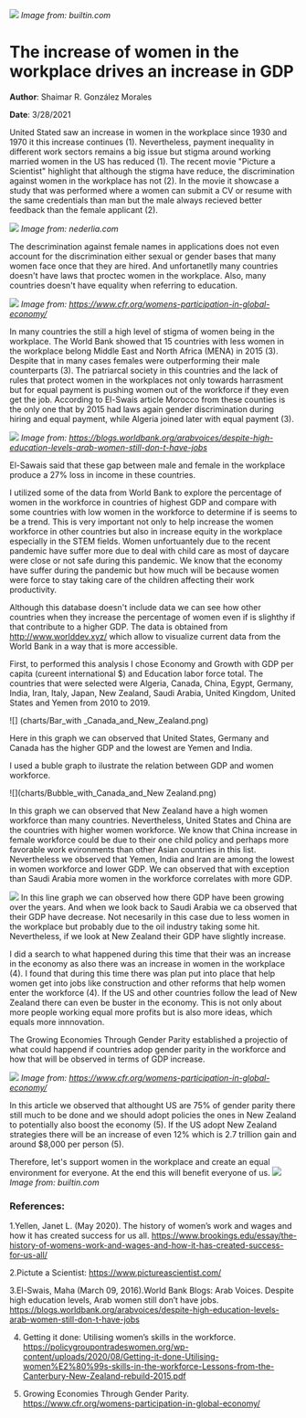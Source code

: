 
![](images/women-in-tech-pillar-page-in-person-communities-for-women.png)
*Image from: builtin.com*
# The increase of women in the workplace drives an increase in GDP

**Author**: Shaimar R. González Morales

**Date**: 3/28/2021

United Stated saw an increase in women in the workplace since 1930 and 1970 it this increase continues (1). Nevertheless, payment inequality in different work sectors remains a big issue but stigma around working married women in the US has reduced (1). The recent movie "Picture a Scientist" highlight that although the stigma have reduce, the discrimination against women in the workplace has not (2). In the movie it showcase a study that was performed where a women can submit a CV or resume with the same credentials than man but the male always recieved better feedback than the female applicant (2). 

![](images/shutterstock_751868104-1-1024x1024.jpg)
*Image from: nederlia.com*

The descrimination against female names in applications does not even account for the discrimination either sexual or gender bases that many women face once that they are hired. And unfortanetlly many countries doesn't have laws that proctec women in the workplace. Also, many countries doesn't have equality when referring to education. 

![](images/pos.cause.png)
*Image from: https://www.cfr.org/womens-participation-in-global-economy/*

In many countries the still a high level of stigma of women being in the workplace. The World Bank showed that 15 countries with less women in the workplace belong Middle East and North Africa (MENA) in 2015 (3). Despite that in many cases females were outperforming their male counterparts (3). The patriarcal society in this countries and the lack of rules that protect women in the workplaces not only towards harrasment but for equal payment is pushing women out of the workforce if they even get the job. According to El-Swais article Morocco from these counties is the only one that by 2015 had laws again gender discrimination during hiring and equal payment, while Algeria joined later with equal payment (3).

![](images/Menacont.png)
*Image from: https://blogs.worldbank.org/arabvoices/despite-high-education-levels-arab-women-still-don-t-have-jobs*

El-Sawais said that these gap between male and female in the workplace produce a 27% loss in income in these countries. 

I utilized some of the data from World Bank to explore the percentage of women in the workforce in countries of highest GDP and compare with some countries with low women in the workforce to determine if is seems to be a trend. This is very important not only to help increase the women workforce in other countries but also in increase equity in the workplace especially in the STEM fields. Women unfortuantely due to the recent pandemic have suffer more due to deal with child care as most of daycare were close or not safe during this pandemic. We know that the economy have suffer during the pandemic but how much will be because women were force to stay taking care of the children affecting their work productivity. 

Although this database doesn't include data we can see how other countries when they increase the percentage of women even if is slighthy if that contribute to a higher GDP. The data is obtained from http://www.worlddev.xyz/ which allow to visualize current data from the World Bank in a way that is more accessible. 


First, to performed this analysis I chose Economy and Growth with GDP per capita (cureent international $) and Education labor force total. The countries that were selected were Algeria, Canada, China, Egypt, Germany, India, Iran, Italy, Japan, New Zealand, Saudi Arabia, United Kingdom, United States and Yemen from 2010 to 2019.

![] (charts/Bar_with _Canada_and_New_Zealand.png)

Here in this graph we can observed that United States, Germany and Canada has the higher GDP  and the lowest are Yemen and India.

I used a buble graph to ilustrate the relation between GDP and women workforce. 

![](charts/Bubble_with_Canada_and_New Zealand.png)

 In this graph we can observed that New Zealand have a high women workforce than many countries. Nevertheless, United States and China are the countries with higher women workforce. We know that China increase in female workforce could be due to their one child policy and perhaps more favorable work evironments than other Asian countries in this list. Nevertheless we observed that Yemen, India and Iran are among the lowest in women workforce and lower GDP. We can observed that with exception than Saudi Arabia more women in the workforce correlates with more GDP.
 
 ![](charts/Line_graph_alll_countries.png)
 In this line graph we can observed how there GDP have been growing over the years. And when we look back to Saudi Arabia we ca observed that their GDP have decrease. Not necesarily in this case due to less women in the workplace but probably due to the oil industry taking some hit. Nevertheless, if we look at New Zealand their GDP have slightly increase.
 
 I did a search to what happened during this time that their was an increase in the economy as also there was an increase in women in the workplace (4). I found that during this time there was plan put into place that help women get into jobs like construction and other reforms that help women enter the workforce (4). If the US and other countries follow the lead of New Zealand there can even be buster in the economy. This is not only about more people working equal more profits but is also more ideas, which equals more innnovation.
 
 The Growing Economies Through Gender Parity established a projectio of what could happend if countries adop gender parity in the workforce and how that will be observed in terms of GDP increase.

![](images/pos.increase.png)
*Image from: https://www.cfr.org/womens-participation-in-global-economy/*

In this article we observed that althought US are 75% of gender parity there still much to be done and we should adopt policies the ones in New Zealand to potentially also boost the economy (5). If the US adopt New Zealand strategies there will be an increase of even 12% which is 2.7 trillion gain and around $8,000 per person (5). 

Therefore, let's support women in the workplace and create an equal environment for everyone. At the end this will benefit everyone of us.
![](images/women-in-tech-pillar-page-online-communities-for-women.png)
*Image from: builtin.com*

### References:

1.Yellen, Janet L. (May 2020). The history of women’s work and wages and how it has created success for us all.  https://www.brookings.edu/essay/the-history-of-womens-work-and-wages-and-how-it-has-created-success-for-us-all/

2.Pictute a Scientist: https://www.pictureascientist.com/

3.El-Swais, Maha (March 09, 2016).World Bank Blogs: Arab Voices. Despite high education levels, Arab women still don’t have jobs. https://blogs.worldbank.org/arabvoices/despite-high-education-levels-arab-women-still-don-t-have-jobs

4. Getting it done: Utilising women’s skills in the workforce. https://policygroupontradeswomen.org/wp-content/uploads/2020/08/Getting-it-done-Utilising-women%E2%80%99s-skills-in-the-workforce-Lessons-from-the-Canterbury-New-Zealand-rebuild-2015.pdf

5. Growing Economies Through Gender Parity. https://www.cfr.org/womens-participation-in-global-economy/




